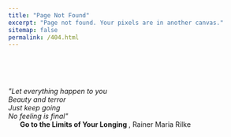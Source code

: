 ```yaml
---
title: "Page Not Found"
excerpt: "Page not found. Your pixels are in another canvas."
sitemap: false
permalink: /404.html
---
```

 <br>
<br>
<br>

<i>"Let everything happen to you <br>
Beauty and terror <br>
Just keep going <br>
No feeling is final"</i> <br>
&nbsp; &nbsp; &nbsp; <b> Go to the Limits of Your Longing </b>, Rainer Maria Rilke

